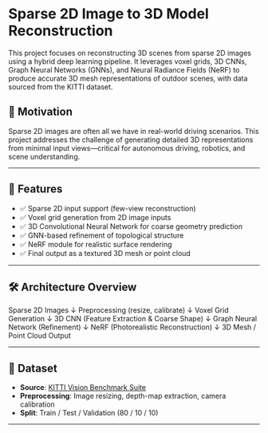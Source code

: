 # Sparse 2D Image to 3D Model Reconstruction

This project focuses on reconstructing 3D scenes from sparse 2D images using a hybrid deep learning pipeline. It leverages voxel grids, 3D CNNs, Graph Neural Networks (GNNs), and Neural Radiance Fields (NeRF) to produce accurate 3D mesh representations of outdoor scenes, with data sourced from the KITTI dataset.

## 🧠 Motivation

Sparse 2D images are often all we have in real-world driving scenarios. This project addresses the challenge of generating detailed 3D representations from minimal input views—critical for autonomous driving, robotics, and scene understanding.

---

## 📌 Features

- ✅ Sparse 2D input support (few-view reconstruction)
- ✅ Voxel grid generation from 2D image inputs
- ✅ 3D Convolutional Neural Network for coarse geometry prediction
- ✅ GNN-based refinement of topological structure
- ✅ NeRF module for realistic surface rendering
- ✅ Final output as a textured 3D mesh or point cloud

---


## 🛠 Architecture Overview

Sparse 2D Images
↓
Preprocessing (resize, calibrate)
↓
Voxel Grid Generation
↓
3D CNN (Feature Extraction & Coarse Shape)
↓
Graph Neural Network (Refinement)
↓
NeRF (Photorealistic Reconstruction)
↓
3D Mesh / Point Cloud Output

---

## 📂 Dataset

- **Source**: [KITTI Vision Benchmark Suite](http://www.cvlibs.net/datasets/kitti/)
- **Preprocessing**: Image resizing, depth-map extraction, camera calibration
- **Split**: Train / Test / Validation (80 / 10 / 10)

---

